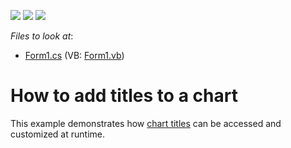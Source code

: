 <!-- default badges list -->
![](https://img.shields.io/endpoint?url=https://codecentral.devexpress.com/api/v1/VersionRange/128572625/15.2.4%2B)
[![](https://img.shields.io/badge/Open_in_DevExpress_Support_Center-FF7200?style=flat-square&logo=DevExpress&logoColor=white)](https://supportcenter.devexpress.com/ticket/details/E1375)
[![](https://img.shields.io/badge/📖_How_to_use_DevExpress_Examples-e9f6fc?style=flat-square)](https://docs.devexpress.com/GeneralInformation/403183)
<!-- default badges end -->
<!-- default file list -->
*Files to look at*:

* [Form1.cs](./CS/Form1.cs) (VB: [Form1.vb](./VB/Form1.vb))
<!-- default file list end -->
# How to add titles to a chart


This example demonstrates how [chart titles](https://docs.devexpress.com/WindowsForms/5793/controls-and-libraries/chart-control/chart-titles) can be accessed and customized at runtime.
